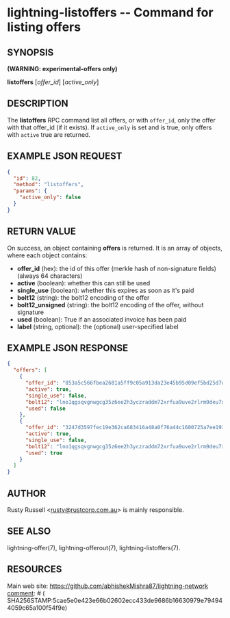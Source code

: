lightning-listoffers -- Command for listing offers
=======================================================

SYNOPSIS
--------
**(WARNING: experimental-offers only)**

**listoffers** [*offer_id*] [*active_only*]

DESCRIPTION
-----------

The **listoffers** RPC command list all offers, or with `offer_id`,
only the offer with that offer_id (if it exists).  If `active_only` is
set and is true, only offers with `active` true are returned.

EXAMPLE JSON REQUEST
------------
```json
{
  "id": 82,
  "method": "listoffers",
  "params": {
	"active_only": false
  }
}
```

RETURN VALUE
------------

[comment]: # (GENERATE-FROM-SCHEMA-START)
On success, an object containing **offers** is returned.  It is an array of objects, where each object contains:
- **offer_id** (hex): the id of this offer (merkle hash of non-signature fields) (always 64 characters)
- **active** (boolean): whether this can still be used
- **single_use** (boolean): whether this expires as soon as it's paid
- **bolt12** (string): the bolt12 encoding of the offer
- **bolt12_unsigned** (string): the bolt12 encoding of the offer, without signature
- **used** (boolean): True if an associated invoice has been paid
- **label** (string, optional): the (optional) user-specified label

[comment]: # (GENERATE-FROM-SCHEMA-END)

EXAMPLE JSON RESPONSE
-----
```json
{
  "offers": [
    {
      "offer_id": "053a5c566fbea2681a5ff9c05a913da23e45b95d09ef5bd25d7d408f23da7084",
      "active": true,
      "single_use": false,
      "bolt12": "lno1qgsqvgnwgcg35z6ee2h3yczraddm72xrfua9uve2rlrm9deu7xyfzrcgqvqcdgq2z9pk7enxv4jjqen0wgs8yatnw3ujz83qkc6rvp4j28rt3dtrn32zkvdy7efhnlrpr5rp5geqxs783wtlj550qs8czzku4nk3pqp6m593qxgunzuqcwkmgqkmp6ty0wyvjcqdguv3pnpukedwn6cr87m89t74h3auyaeg89xkvgzpac70z3m9rn5xzu28c",
      "used": false
    },
    {
      "offer_id": "3247d3597fec19e362ca683416a48a0f76a44c1600725a7ee1936548feadacca",
      "active": true,
      "single_use": false,
      "bolt12": "lno1qgsqvgnwgcg35z6ee2h3yczraddm72xrfua9uve2rlrm9deu7xyfzrcxqd24x3qgqgqlgzs3gdhkven9v5sxvmmjype82um50ys3ug9kxsmqdvj3c6ut2cuu2s4nrf8k2dulccgaqcdzxgp583utjlu49rcyqt8hc3s797umxn3r9367rdqc577rma7key58fywkajxnuzyapge86hj2pg80rjrma40xdqrxnsnva5l3ce7hz4ua8wf755dees4y9vnq",
      "used": true
    }
  ]
}

```


AUTHOR
------

Rusty Russell <<rusty@rustcorp.com.au>> is mainly responsible.

SEE ALSO
--------

lightning-offer(7), lightning-offerout(7), lightning-listoffers(7).

RESOURCES
---------

Main web site: <https://github.com/abhishekMishra87/lightning-network>
[comment]: # ( SHA256STAMP:5cae5e0e423e66b02602ecc433de9686b16630979e794944059c65a100f54f9e)

